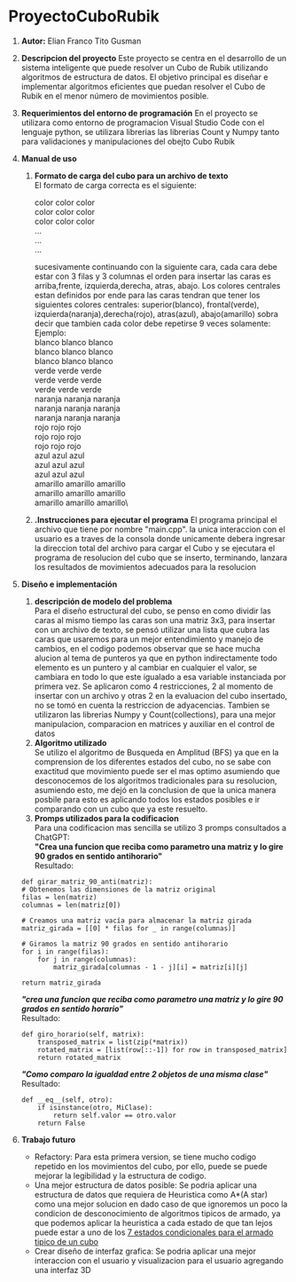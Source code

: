 # ProyectoCuboRubik
1. **Autor:** Elian Franco Tito Gusman
2. **Descripcion del proyecto**
    Este proyecto se centra en el desarrollo de un sistema inteligente que puede resolver un Cubo de Rubik utilizando algoritmos de estructura de datos. El objetivo principal es diseñar e implementar algoritmos eficientes que puedan resolver el Cubo de Rubik en el menor número de movimientos posible.

3. **Requerimientos del entorno de programación**
    En el proyecto se utilizara como entorno de programacion Visual Studio Code con el lenguaje python, se utilizara librerias las librerias Count y Numpy tanto para validaciones y manipulaciones del obejto Cubo Rubik

4. **Manual de uso**
    1. **Formato de carga del cubo para un archivo de texto** \
        El formato de carga correcta es el siguiente:

        color color color \
        color color color \
        color color color \
        ... \
        ... \
        ... 

        sucesivamente continuando con la siguiente cara, cada cara debe estar con 3 filas y 3 columnas
        el orden para insertar las caras es arriba,frente, izquierda,derecha, atras, abajo.
        Los colores centrales estan definidos por ende para las caras tendran que tener los siguientes colores centrales: superior(blanco), frontal(verde), izquierda(naranja),derecha(rojo), atras(azul), abajo(amarillo)
        sobra decir que tambien cada color debe repetirse 9 veces solamente: \
        Ejemplo: \
        blanco blanco blanco\
        blanco blanco blanco\
        blanco blanco blanco\
        verde verde verde\
        verde verde verde\
        verde verde verde\
        naranja naranja naranja\
        naranja naranja naranja\
        naranja naranja naranja\
        rojo rojo rojo\
        rojo rojo rojo\
        rojo rojo rojo\
        azul azul azul\
        azul azul azul\
        azul azul azul\
        amarillo amarillo amarillo\
        amarillo amarillo amarillo\
        amarillo amarillo amarillo\
    
    2. **.Instrucciones para ejecutar el programa**
        El programa principal el archivo que tiene por nombre "main.cpp".
        la unica interaccion con el usuario es a traves de la consola donde unicamente debera ingresar la direccion total del archivo para cargar el Cubo y se ejecutara el programa de resolucion del cubo que se inserto, terminando, lanzara los resultados de movimientos adecuados para la resolucion

5. **Diseño e implementación**
    1. **descripción de modelo del problema** \
    Para el diseño estructural del cubo, se penso en como dividir las caras al mismo tiempo las caras son una matriz 3x3, para insertar con un archivo de texto, se pensó utilizar una
    lista que cubra las caras que usaremos para un mejor entendimiento y manejo de cambios, en el codigo podemos observar que se hace mucha alucion al tema de punteros ya que en python indirectamente todo elemento es un puntero y al cambiar en cualquier el valor, se cambiara en todo lo que este igualado a esa variable instanciada por primera vez.
    Se aplicaron como 4 restricciones, 2 al momento de insertar con un archivo y otras 2 en la evaluacion del cubo insertado, no se tomó en cuenta la restriccion de adyacencias.
    Tambien se utilizaron las librerias Numpy y Count(collections), para una mejor manipulacion, comparacion en matrices y auxiliar en el control de datos
    2. **Algoritmo utilizado** \
    Se utilizo el algoritmo de Busqueda en Amplitud (BFS) ya que en la comprension de los diferentes estados del cubo, no se sabe con exactitud que movimiento puede ser el mas optimo
    asumiendo que desconocemos de los algoritmos tradicionales para su resolucion, asumiendo esto, me dejó en la conclusion de que la unica manera posbile para esto es aplicando todos los estados posibles e ir comparando con un cubo que ya este resuelto.
    3. **Promps utilizados para la codificacion**\
    Para una codificacion mas sencilla se utilizo 3 promps consultados a ChatGPT:\
    **"Crea una funcion que reciba como parametro una matriz y lo gire 90 grados en sentido antihorario"** \
    Resultado:
    ```
    def girar_matriz_90_anti(matriz):
    # Obtenemos las dimensiones de la matriz original
    filas = len(matriz)
    columnas = len(matriz[0])
    
    # Creamos una matriz vacía para almacenar la matriz girada
    matriz_girada = [[0] * filas for _ in range(columnas)]
    
    # Giramos la matriz 90 grados en sentido antihorario
    for i in range(filas):
        for j in range(columnas):
            matriz_girada[columnas - 1 - j][i] = matriz[i][j]
    
    return matriz_girada
    ```
    ***"crea una funcion que reciba como parametro una matriz y lo gire 90 grados en sentido horario"*** \
    Resultado:
    ```
    def giro_horario(self, matrix):
        transposed_matrix = list(zip(*matrix))
        rotated_matrix = [list(row[::-1]) for row in transposed_matrix]
        return rotated_matrix
    ```
    ***"Como comparo la igualdad entre 2 objetos de una misma clase"***\
    Resultado:
    ```
    def __eq__(self, otro):
        if isinstance(otro, MiClase):
            return self.valor == otro.valor
        return False
    ```
6. **Trabajo futuro**
    - Refactory: Para esta primera version, se tiene mucho codigo repetido en los movimientos del cubo, por ello, puede se puede mejorar la legibilidad y la estructura de codigo.
    - Una mejor estructura de datos posible: Se podria aplicar una estructura de datos que requiera de Heuristica como A*(A star) como una mejor solucion en dado caso de que ignoremos un poco la condicion de desconocimiento de algoritmos tipicos de armado, ya que podemos aplicar la heuristica a cada estado de que tan lejos puede estar a uno de los [7 estados condicionales para el armado tipico de un cubo](https://rubikscu.be/#tutorial)
    - Crear diseño de interfaz grafica: Se podria aplicar una mejor interaccion con el usuario y visualizacion para el usuario agregando una interfaz 3D

    